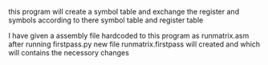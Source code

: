 this program will create a symbol table and exchange the register and symbols according to there symbol table and register table

I have given a assembly file hardcoded to this program as runmatrix.asm 
after running firstpass.py new file runmatrix.firstpass will created and which will contains the necessory changes


